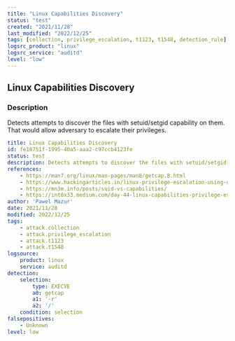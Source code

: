 ```yaml
---
title: "Linux Capabilities Discovery"
status: "test"
created: "2021/11/28"
last_modified: "2022/12/25"
tags: [collection, privilege_escalation, t1123, t1548, detection_rule]
logsrc_product: "linux"
logsrc_service: "auditd"
level: "low"
---
```


## Linux Capabilities Discovery

### Description

Detects attempts to discover the files with setuid/setgid capability on them. That would allow adversary to escalate their privileges.

```yml
title: Linux Capabilities Discovery
id: fe10751f-1995-40a5-aaa2-c97ccb4123fe
status: test
description: Detects attempts to discover the files with setuid/setgid capability on them. That would allow adversary to escalate their privileges.
references:
    - https://man7.org/linux/man-pages/man8/getcap.8.html
    - https://www.hackingarticles.in/linux-privilege-escalation-using-capabilities/
    - https://mn3m.info/posts/suid-vs-capabilities/
    - https://int0x33.medium.com/day-44-linux-capabilities-privilege-escalation-via-openssl-with-selinux-enabled-and-enforced-74d2bec02099
author: 'Pawel Mazur'
date: 2021/11/28
modified: 2022/12/25
tags:
    - attack.collection
    - attack.privilege_escalation
    - attack.t1123
    - attack.t1548
logsource:
    product: linux
    service: auditd
detection:
    selection:
        type: EXECVE
        a0: getcap
        a1: '-r'
        a2: '/'
    condition: selection
falsepositives:
    - Unknown
level: low

```
